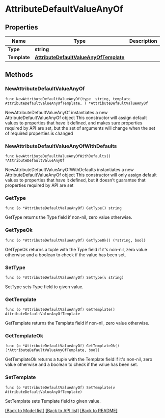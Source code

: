 # AttributeDefaultValueAnyOf

## Properties

Name | Type | Description | Notes
------------ | ------------- | ------------- | -------------
**Type** | **string** |  | 
**Template** | [**AttributeDefaultValueAnyOfTemplate**](AttributeDefaultValueAnyOfTemplate.md) |  | 

## Methods

### NewAttributeDefaultValueAnyOf

`func NewAttributeDefaultValueAnyOf(type_ string, template AttributeDefaultValueAnyOfTemplate, ) *AttributeDefaultValueAnyOf`

NewAttributeDefaultValueAnyOf instantiates a new AttributeDefaultValueAnyOf object
This constructor will assign default values to properties that have it defined,
and makes sure properties required by API are set, but the set of arguments
will change when the set of required properties is changed

### NewAttributeDefaultValueAnyOfWithDefaults

`func NewAttributeDefaultValueAnyOfWithDefaults() *AttributeDefaultValueAnyOf`

NewAttributeDefaultValueAnyOfWithDefaults instantiates a new AttributeDefaultValueAnyOf object
This constructor will only assign default values to properties that have it defined,
but it doesn't guarantee that properties required by API are set

### GetType

`func (o *AttributeDefaultValueAnyOf) GetType() string`

GetType returns the Type field if non-nil, zero value otherwise.

### GetTypeOk

`func (o *AttributeDefaultValueAnyOf) GetTypeOk() (*string, bool)`

GetTypeOk returns a tuple with the Type field if it's non-nil, zero value otherwise
and a boolean to check if the value has been set.

### SetType

`func (o *AttributeDefaultValueAnyOf) SetType(v string)`

SetType sets Type field to given value.


### GetTemplate

`func (o *AttributeDefaultValueAnyOf) GetTemplate() AttributeDefaultValueAnyOfTemplate`

GetTemplate returns the Template field if non-nil, zero value otherwise.

### GetTemplateOk

`func (o *AttributeDefaultValueAnyOf) GetTemplateOk() (*AttributeDefaultValueAnyOfTemplate, bool)`

GetTemplateOk returns a tuple with the Template field if it's non-nil, zero value otherwise
and a boolean to check if the value has been set.

### SetTemplate

`func (o *AttributeDefaultValueAnyOf) SetTemplate(v AttributeDefaultValueAnyOfTemplate)`

SetTemplate sets Template field to given value.



[[Back to Model list]](../README.md#documentation-for-models) [[Back to API list]](../README.md#documentation-for-api-endpoints) [[Back to README]](../README.md)


